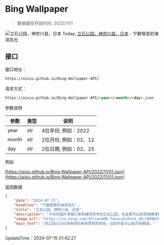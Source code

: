 # Bing Wallpaper

> 数据缓存开始时间: 2022/11/1

![立石公园，神奈川县，日本](https://cn.bing.com/th?id=OHR.TateishiPark_ZH-CN9903501398_1920x1080.webp)
Today: [立石公园，神奈川县，日本](https://cn.bing.com/th?id=OHR.TateishiPark_ZH-CN9903501398_1920x1080.webp) - 宁静惬意的海滨风光

## 接口

接口地址：

```html
https://aixiu.github.io/Bing-Wallpaper-API/
```

请求方式：

```html
https://aixiu.github.io/Bing-Wallpaper-API/<year>/<month>/<day>.json
```

参数说明

| 参数 | 类型 | 说明 |
| - | - | - |
| year | str | 4位年份, 例如：2022 |
| month | str | 2位月份, 例如：02、12 |
| day | str | 2位日期, 例如：02、25 |

例如

[https://aixiu.github.io/Bing-Wallpaper-API/2022/11/01.json](https://aixiu.github.io/Bing-Wallpaper-API/2022/11/01.json)

返回数据

```json
{
    "date": "2024-07-15",
    "headline": "宁静惬意的海滨风光",
    "title": "立石公园，神奈川县，日本",
    "description": "今天的图片带我们来到横须贺市的立石公园，在这里可以欣赏相模湾和富士山的壮丽景色，是庆祝海洋日的理想场所。立石公园是一个风景优美的海滨公园，历史上曾激发过艺术家和摄影师的创作灵感。",
    "image_url": "https://cn.bing.com/th?id=OHR.TateishiPark_ZH-CN9903501398_1920x1080.webp",
    "main_text": "该公园以立石海岸线的美丽景色而闻名，远处的富士山能尽收眼底。"
}
```

UpdataTime：2024-07-15 01:42:27
